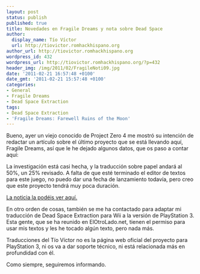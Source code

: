 ```yaml
---
layout: post
status: publish
published: true
title: Novedades en Fragile Dreams y nota sobre Dead Space
author:
  display_name: Tío Víctor
  url: http://tiovictor.romhackhispano.org
author_url: http://tiovictor.romhackhispano.org
wordpress_id: 432
wordpress_url: http://tiovictor.romhackhispano.org/?p=432
header_img: /img/2011/02/FragileNoti09.jpg
date: '2011-02-21 16:57:48 +0100'
date_gmt: '2011-02-21 15:57:48 +0100'
categories:
- General
- Fragile Dreams
- Dead Space Extraction
tags:
- Dead Space Extraction
- 'Fragile Dreams: Farewell Ruins of the Moon'
---
```

Bueno, ayer un viejo conocido de Project Zero 4 me mostró su intención de redactar un artículo sobre el último proyecto que se está llevando aquí, Fragile Dreams, así que le he dejado algunos datos, que os paso a contar aquí:

La investigación está casi hecha, y la traducción sobre papel andará al 50%, un 25% revisado. A falta de que esté terminado el editor de textos para este juego, no puedo dar una fecha de lanzamiento todavía, pero creo que este proyecto tendrá muy poca duración.

<a href="http://origames.foro-espana.com/n39-wii-finalmente-si-habra-fragile-en-castellano" target="_blank">La noticia la podéis ver aquí.</a>

En otro orden de cosas, también se me ha contactado para adaptar mi traducción de Dead Space Extraction para Wii a la versión de PlayStation 3. Esta gente, que se ha reunido en ElOtroLado.net, tienen el permiso para usar mis textos y les he tocado algún texto, pero nada más.

Traducciones del Tío Víctor no es la página web oficial del proyecto para PlayStation 3, ni os va a dar soporte técnico, ni está relacionada más en profundidad con él.

Como siempre, seguiremos informando.
